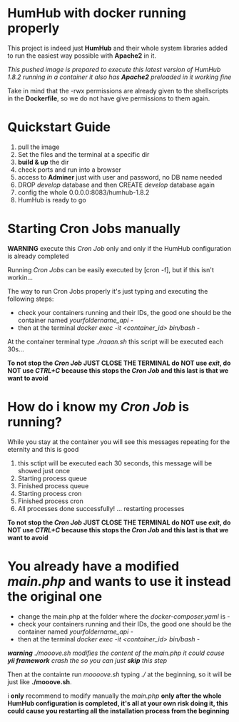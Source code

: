 # HumHub with docker running properly

This project is indeed just **HumHub** and their whole system libraries added to run the easiest way possible with **Apache2** in it.

*This pushed image is prepared to execute this latest version of HumHub 1.8.2 running in a container it also has **Apache2** preloaded in it working fine*

Take in mind that the -rwx permissions are already given to the shellscripts in the **Dockerfile**, so we do not have give permissions to them again.

# Quickstart Guide
1. pull the image
2. Set the files and the terminal at a specific dir
3. **build & up** the dir  
4. check ports and run into a browser
5. access to **Adminer** just with user and password, no DB name needed
6. DROP *develop* database and then CREATE *develop* database again
7. config the whole 0.0.0.0:8083/humhub-1.8.2
8. HumHub is ready to go

# Starting Cron Jobs manually

**WARNING** execute this *Cron Job* only and only if the HumHub configuration is already completed

Running *Cron Jobs* can be easily executed by [cron -f], but if this isn't workin...

The way to run Cron Jobs properly it's just typing and executing the following steps:

- check your containers running and their IDs, the good one should be the container named *yourfoldername_api* -
- then at the terminal *docker exec -it <container_id> bin/bash* -

At the container terminal type *./raaan.sh* this script will be executed each 30s...

**To not stop the *Cron Job* JUST CLOSE THE TERMINAL do NOT use *exit*, do NOT use *CTRL+C* because this stops the *Cron Job* and this last is that we want to avoid**

# How do i know my *Cron Job* is running?

While you stay at the container you will see this messages repeating for the eternity and this is good

1. this sctipt will be executed each 30 seconds, this message will be showed just once
2. Starting process queue
3. Finished process queue
4. Starting process cron
5. Finished process cron
6. All processes done successfully! ... restarting processes

**To not stop the *Cron Job* JUST CLOSE THE TERMINAL do NOT use *exit*, do NOT use *CTRL+C* because this stops the *Cron Job* and this last is that we want to avoid**

# You already have a modified *main.php* and wants to use it instead the original one

- change the main.php at the folder where the *docker-composer.yaml* is -
- check your containers running and their IDs, the good one should be the container named *yourfoldername_api* -
- then at the terminal *docker exec -it <container_id> bin/bash* -

***warning** ./mooove.sh modifies the content of the main.php it could cause **yii framework** crash the so you can just **skip** this step*

Then at the containte run *moooove.sh* typing *./* at the beginning, so it will be just like **./mooove.sh**.

i **only** recommend to modify manually the *main.php* **only after the whole HumHub configuration is completed, it's all at your own risk doing it, this could cause you restarting all the installation process from the beginning**
